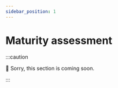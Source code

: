 ```yaml
---
sidebar_position: 1
---
```


# Maturity assessment

:::caution

🚧 Sorry, this section is coming soon.

:::